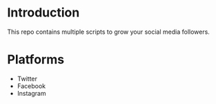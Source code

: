 # Introduction
This repo contains multiple scripts to grow your social media followers.
# Platforms
 - Twitter
 - Facebook
 - Instagram